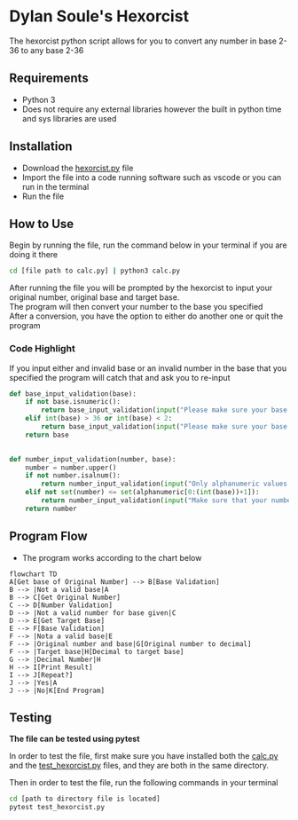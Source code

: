 # Dylan Soule's Hexorcist

The hexorcist python script allows for you to convert any number in base 2-36 to any base 2-36

## Requirements
* Python 3
* Does not require any external libraries however the built in python time and sys libraries are used

## Installation
* Download the [hexorcist.py](./hexorcist.py) file  
* Import the file into a code running software such as vscode or you can run in the terminal  
* Run the file

## How to Use
Begin by running the file, run the command below in your terminal if you are doing it there
```bash
cd [file path to calc.py] | python3 calc.py
```
After running the file you will be prompted by the hexorcist to input your original number, original base and target base.  
The program will then convert your number to the base you specified  
After a conversion, you have the option to either do another one or quit the program

### Code Highlight
If you input either and invalid base or an invalid number in the base that you specified the program will catch that and ask you to re-input
```python
def base_input_validation(base):
    if not base.isnumeric():
        return base_input_validation(input("Please make sure your base is a positive integer "))
    elif int(base) > 36 or int(base) < 2:
        return base_input_validation(input("Please make sure your base from 2-36(inclusive) "))
    return base
    

def number_input_validation(number, base):
    number = number.upper()
    if not number.isalnum():
        return number_input_validation(input("Only alphanumeric values please, I don't have forever "),base)
    elif not set(number) <= set(alphanumeric[0:(int(base))+1]):
        return number_input_validation(input("Make sure that your number is in the correct base "),base)
    return number
```

## Program Flow
* The program works according to the chart below
```mermaid
flowchart TD
A[Get base of Original Number] --> B[Base Validation]
B --> |Not a valid base|A
B --> C[Get Original Number]
C --> D[Number Validation]
D --> |Not a valid number for base given|C
D --> E[Get Target Base]
E --> F[Base Validation]
F --> |Nota a valid base|E
F --> |Original number and base|G[Original number to decimal]
F --> |Target base|H[Decimal to target base]
G --> |Decimal Number|H
H --> I[Print Result]
I --> J[Repeat?]
J --> |Yes|A
J --> |No|K[End Program]
```

## Testing
**The file can be tested using pytest**

In order to test the file, first make sure you have installed both the [calc.py](./calc.py) and the [test_hexorcist.py](./test_hexorcist.py) files, and they are both in the same directory.

Then in order to test the file, run the following commands in your terminal
```bash
cd [path to directory file is located]
pytest test_hexorcist.py
```
